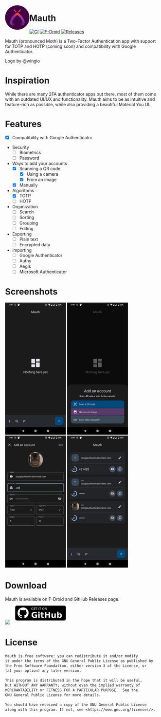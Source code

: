 <img align="left" width="80" height="80" src="github/mauth.png"
alt="App icon">

# Mauth

[![CI](https://img.shields.io/github/workflow/status/X1nto/Mauth/Build%20APK?color=blue&style=for-the-badge)](https://github.com/X1nto/Mauth/actions?query=branch%3Amaster)
[![F-Droid](https://img.shields.io/f-droid/v/com.xinto.mauth.svg?logo=F-Droid&color=green&style=for-the-badge)](https://f-droid.org/en/packages/com.xinto.mauth)
[![Releases](https://img.shields.io/github/release/X1nto/Mauth.svg?logo=github&color=171515&style=for-the-badge)](https://github.com/X1nto/Mauth/releases)

Mauth (pronounced Moth) is a Two-Factor Authentication app with support for TOTP and HOTP (coming soon) and compatibility with Google Authenticator.

Logo by @wingio

# Inspiration
While there are many 2FA authenticator apps out there, most of them come with an outdated UI/UX and functionality. Mauth aims to be as intuitive and feature-rich as possible, while also providing a beautiful Material You UI.

# Features
- [x] Compatibility with Google Authenticator
- Security
  - [ ] Biometrics
  - [ ] Password
- Ways to add your accounts
  - [x] Scanning a QR code
    - [x] Using a camera
    - [x] From an image
  - [x] Manually
- Algorithms
  - [x] TOTP
  - [ ] HOTP
- Organization
  - [ ] Search
  - [ ] Sorting
  - [ ] Grouping
  - [ ] Editing
- Exporting
  - [ ] Plain text
  - [ ] Encrypted data
- Importing
  - [ ] Google Authenticator
  - [ ] Authy
  - [ ] Aegis
  - [ ] Microsoft Authenticator

# Screenshots
<img width=200 alt="Screenshot 1"
src="github/screenshot_1.png?raw=true">
<img width=200 alt="Screenshot 2"
src="github/screenshot_2.png?raw=true">
<img width=200 alt="Screenshot 2"
src="github/screenshot_3.png?raw=true">
<img width=200 alt="Screenshot 2"
src="github/screenshot_4.png?raw=true">

# Download
Mauth is available on F-Droid and GitHub Releases page.  
<img src="https://fdroid.gitlab.io/artwork/badge/get-it-on.png" height="75">
<img src="github/get_it_on_github.png" height="75">

# License
```
Mauth is free software: you can redistribute it and/or modify
it under the terms of the GNU General Public License as published by
the Free Software Foundation, either version 3 of the License, or
(at your option) any later version.

This program is distributed in the hope that it will be useful,
but WITHOUT ANY WARRANTY; without even the implied warranty of
MERCHANTABILITY or FITNESS FOR A PARTICULAR PURPOSE.  See the
GNU General Public License for more details.

You should have received a copy of the GNU General Public License
along with this program. If not, see <https://www.gnu.org/licenses/>.
```